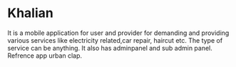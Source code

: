 # Khalian

It is a mobile application for user and provider for demanding and providing various services like electricity related,car repair, haircut etc.
The type of service can be anything.
It also has adminpanel and sub admin panel.
Refrence app urban clap.
